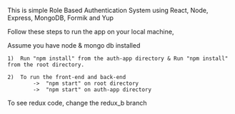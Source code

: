 This is simple Role Based Authentication System using React, Node, Express, MongoDB, Formik and Yup

Follow these steps to run the app on your local machine,

Assume you have node & mongo db installed

    1)  Run "npm install" from the auth-app directory & Run "npm install" from the root directory.

    2)  To run the front-end and back-end
            ->  "npm start" on root directory
            ->  "npm start" on auth-app directory

To see redux code, change the redux_b branch

